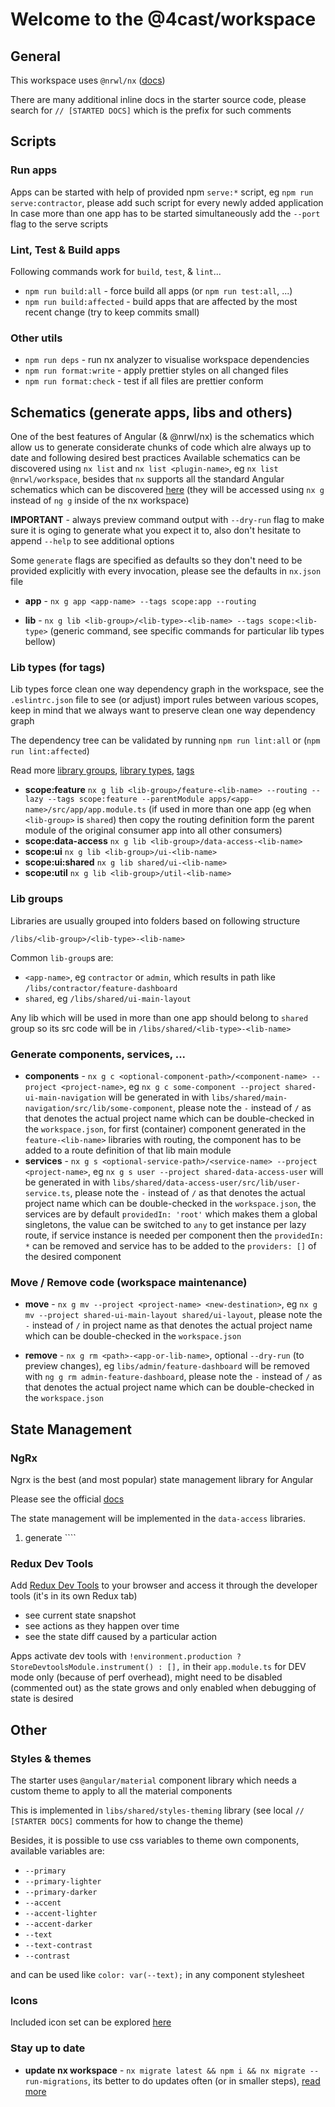 # Welcome to the @4cast/workspace

## General

This workspace uses `@nrwl/nx` ([docs](https://nx.dev/l/a/getting-started/intro))

There are many additional inline docs in the starter source code, please search for `// [STARTED DOCS]` which is the prefix for such comments

## Scripts

### Run apps

Apps can be started with help of provided npm `serve:*` script, eg `npm run serve:contractor`, please add such script for every newly added application
In case more than one app has to be started simultaneously add the `--port` flag to the serve scripts

### Lint, Test & Build apps

Following commands work for `build`, `test`, & `lint`...

- `npm run build:all` - force build all apps (or `npm run test:all`, ...)
- `npm run build:affected` - build apps that are affected by the most recent change (try to keep commits small)

### Other utils

- `npm run deps` - run nx analyzer to visualise workspace dependencies
- `npm run format:write` - apply prettier styles on all changed files
- `npm run format:check` - test if all files are prettier conform



## Schematics (generate apps, libs and others)

One of the best features of Angular (& @nrwl/nx) is the schematics which allow us to generate considerate chunks of code which alre always up to date and following desired best practices
Available schematics can be discovered using `nx list` and `nx list <plugin-name>`, eg `nx list @nrwl/workspace`, besides that `nx` supports all the standard Angular schematics which can be discovered [here](https://angular.io/cli/generate) (they will be accessed using `nx g` instead of `ng g` inside of the nx workspace)

**IMPORTANT** - always preview command output with `--dry-run` flag to make sure it is oging to generate what you expect it to, also don't hesitate to append `--help` to see additional options

Some `generate` flags are specified as defaults so they don't need to be provided explicitly with every invocation, please see the defaults in `nx.json` file

- **app** - `nx g app <app-name> --tags scope:app --routing`

- **lib** - `nx g lib <lib-group>/<lib-type>-<lib-name> --tags scope:<lib-type>` (generic command, see specific commands for particular lib types bellow)

### Lib types (for tags)

Lib types force clean one way dependency graph in the workspace, see the `.eslintrc.json` file to see (or adjust) import rules between various scopes, keep in mind that we always want to preserve clean one way dependency graph

The dependency tree can be validated by running `npm run lint:all` or (`npm run lint:affected`)

Read more [library groups](https://nx.dev/l/a/structure/grouping-libraries), [library types](https://nx.dev/l/a/structure/library-types), [tags](https://nx.dev/l/a/structure/monorepo-tags)

- **scope:feature** `nx g lib <lib-group>/feature-<lib-name> --routing --lazy --tags scope:feature --parentModule apps/<app-name>/src/app/app.module.ts` (if used in more than one app (eg when `<lib-group>` is `shared`) then copy the routing definition form the parent module of the original consumer app into all other consumers)
- **scope:data-access** `nx g lib <lib-group>/data-access-<lib-name>`
- **scope:ui** `nx g lib <lib-group>/ui-<lib-name>`
- **scope:ui:shared** `nx g lib shared/ui-<lib-name>`
- **scope:util** `nx g lib <lib-group>/util-<lib-name>`

### Lib groups

Libraries are usually grouped into folders based on following structure

`/libs/<lib-group>/<lib-type>-<lib-name>`

Common `lib-group`s are:

- `<app-name>`, eg `contractor` or `admin`, which results in path like `/libs/contractor/feature-dashboard`
- `shared`, eg `/libs/shared/ui-main-layout`

Any lib which will be used in more than one app should belong to `shared` group so its src code will be in `/libs/shared/<lib-type>-<lib-name>`

### Generate components, services, ...

- **components** - `nx g c <optional-component-path>/<component-name> --project <project-name>`, eg `nx g c some-component --project shared-ui-main-navigation` will be generated in with `libs/shared/main-navigation/src/lib/some-component`, please note the `-` instead of `/` as that denotes the actual project name which can be double-checked in the `workspace.json`, for first (container) component generated in the `feature-<lib-name>` libraries with routing, the component has to be added to a route definition of that lib main module
- **services** - `nx g s <optional-service-path>/<service-name> --project <project-name>`, eg `nx g s user --project shared-data-access-user` will be generated in with `libs/shared/data-access-user/src/lib/user-service.ts`, please note the `-` instead of `/` as that denotes the actual project name which can be double-checked in the `workspace.json`, the services are by default `providedIn: 'root'` which makes them a global singletons, the value can be switched to `any` to get instance per lazy route, if service instance is needed per component then the `providedIn: *` can be removed and service has to be added to the `providers: []` of the desired component

### Move / Remove code (workspace maintenance)

- **move** - `nx g mv --project <project-name> <new-destination>`, eg `nx g mv --project shared-ui-main-layout shared/ui-layout`, please note the `-` instead of `/` in project name as that denotes the actual project name which can be double-checked in the `workspace.json`

- **remove** - `nx g rm <path>-<app-or-lib-name>`, optional `--dry-run` (to preview changes), eg `libs/admin/feature-dashboard` will be removed with `ng g rm admin-feature-dashboard`, please note the `-` instead of `/` as that denotes the actual project name which can be double-checked in the `workspace.json`

## State Management

### NgRx

Ngrx is the best (and most popular) state management library for Angular

Please see the official [docs](https://ngrx.io/docs)

The state management will be implemented in the `data-access` libraries.

1. generate ````

### Redux Dev Tools

Add [Redux Dev Tools](https://chrome.google.com/webstore/detail/redux-devtools/lmhkpmbekcpmknklioeibfkpmmfibljd?hl=en) to your browser and access it through the developer tools (it's in its own Redux tab)

- see current state snapshot
- see actions as they happen over time
- see the state diff caused by a particular action

Apps activate dev tools with `!environment.production ? StoreDevtoolsModule.instrument() : [],` in their `app.module.ts` for DEV mode only (because of perf overhead), might need to be disabled (commented out) as the state grows and only enabled when debugging of state is desired

## Other

### Styles & themes

The starter uses `@angular/material` component library which needs a custom theme to apply to all the material components

This is implemented in `libs/shared/styles-theming` library (see local `// [STARTER DOCS]` comments for how to change the theme)

Besides, it is possible to use css variables to theme own components, available variables are:

- `--primary`
- `--primary-lighter`
- `--primary-darker`
- `--accent`
- `--accent-lighter`
- `--accent-darker`
- `--text`
- `--text-contrast`
- `--contrast`

and can be used like `color: var(--text);` in any component stylesheet

### Icons

Included icon set can be explored [here](https://fonts.google.com/icons)

### Stay up to date

- **update nx workspace** - `nx migrate latest && npm i && nx migrate --run-migrations`, its better to do updates often (or in smaller steps), [read more](https://nx.dev/l/n/core-concepts/updating-nx#updating-nx)
